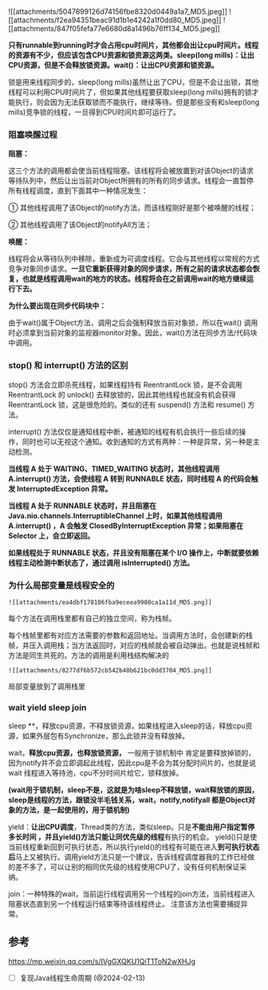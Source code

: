 ![[attachments/5047899126d74156fbe8320d0449a1a7_MD5.jpeg]]
![[attachments/f2ea94351beac91d1b1e4242a1f0dd80_MD5.jpeg]]
![[attachments/847f05fefa77e6680d8a1496b76ff134_MD5.jpeg]]


**只有runnable到running时才会占用cpu时间片，其他都会出让cpu时间片。线程的资源有不少，但应该包含CPU资源和锁资源这两类。sleep(long mills)：让出CPU资源，但是不会释放锁资源。wait()：让出CPU资源和锁资源。**

锁是用来线程同步的，sleep(long mills)虽然让出了CPU，但是不会让出锁，其他线程可以利用CPU时间片了，但如果其他线程要获取sleep(long mills)拥有的锁才能执行，则会因为无法获取锁而不能执行，继续等待。但是那些没有和sleep(long mills)竞争锁的线程，一旦得到CPU时间片即可运行了。



### 阻塞唤醒过程

**阻塞：**

这三个方法的调用都会使当前线程阻塞。该线程将会被放置到对该Object的请求等待队列中，然后让出当前对Object所拥有的所有的同步请求。线程会一直暂停所有线程调度，直到下面其中一种情况发生：

① 其他线程调用了该Object的notify方法，而该线程刚好是那个被唤醒的线程；

② 其他线程调用了该Object的notifyAll方法；

**唤醒：**

线程将会从等待队列中移除，重新成为可调度线程。它会与其他线程以常规的方式竞争对象同步请求。**一旦它重新获得对象的同步请求，所有之前的请求状态都会恢复，也就是线程调用wait的地方的状态。线程将会在之前调用wait的地方继续运行下去。**

**为什么要出现在同步代码块中：**

由于wait()属于Object方法，调用之后会强制释放当前对象锁，所以在wait() 调用时必须拿到当前对象的监视器monitor对象。因此，wait()方法在同步方法/代码块中调用。


### stop() 和 interrupt() 方法的区别

 stop() 方法会立即杀死线程，如果线程持有 ReentrantLock 锁，是不会调用 ReentrantLock 的 unlock() 去释放锁的，因此其他线程也就没有机会获得 ReentrantLock 锁，这是很危险的。类似的还有 suspend() 方法和 resume() 方法。

interrupt() 方法仅仅是通知线程中断，被通知的线程有机会执行一些后续的操作，同时也可以无视这个通知。收到通知的方式有两种：一种是异常，另一种是主动检测。

**当线程 A 处于 WAITING、TIMED_WAITING 状态时，其他线程调用 A.interrupt() 方法，会使线程 A 转到 RUNNABLE 状态，同时线程 A 的代码会触发 InterruptedException 异常。**

**当线程 A 处于 RUNNABLE 状态时，并且阻塞在 Java.nio.channels.InterruptibleChannel 上时，如果其他线程调用 A.interrupt() ，A 会触发 ClosedByInterruptException 异常；如果阻塞在 Selector 上，会立即返回。**

**如果线程处于 RUNNABLE 状态，并且没有阻塞在某个 I/O 操作上，中断就要依赖线程主动检测中断状态了，通过调用 isInterrupted() 方法。**

    
   
### 为什么局部变量是线程安全的

    ![[attachments/ea4dbf178106fba9eceea9900ca1a11d_MD5.png]]
    
每个方法在调用栈里都有自己的独立空间，称为栈帧。
    
每个栈帧里都有对应方法需要的参数和返回地址。当调用方法时，会创建新的栈帧，并压入调用栈；当方法返回时，对应的栈帧就会被自动弹出。也就是说栈帧和方法是同生共死的。方法的调用是利用栈结构解决的

    ![[attachments/8277df6b572cb542b40b621bc0dd3704_MD5.png]]
    
局部变量放到了调用栈里
    
### wait yield sleep join
    
sleep **，释放cpu资源，不释放锁资源，如果线程进入sleep的话，释放cpu资源，如果外层包有Synchronize，那么此锁并没有释放掉。

wait，**释放cpu资源，也释放锁资源，** 一般用于锁机制中 肯定是要释放掉锁的，因为notify并不会立即调起此线程，因此cpu是不会为其分配时间片的，也就是说wait 线程进入等待池，cpu不分时间片给它，锁释放掉。

**(wait用于锁机制，sleep不是，这就是为啥sleep不释放锁，wait释放锁的原因，sleep是线程的方法，跟锁没半毛钱关系，wait，notify,notifyall 都是Object对象的方法，是一起使用的，用于锁机制)**

yield：**让出CPU调度**，Thread类的方法，类似sleep。只是**不能由用户指定暂停多长时间 ，**并且yield()方法**只能让同优先级的线程**有执行的机会。 yield()只是使当前线程重新回到可执行状态，所以执行yield()的线程有可能在进入**到可执行状态后**马上又被执行。调用yield方法只是一个建议，告诉线程调度器我的工作已经做的差不多了，可以让别的相同优先级的线程使用CPU了，没有任何机制保证采纳。

join：一种特殊的wait，当前运行线程调用另一个线程的join方法，当前线程进入阻塞状态直到另一个线程运行结束等待该线程终止。 注意该方法也需要捕捉异常。


## 参考

https://mp.weixin.qq.com/s/IVgGXQKU1QiT1ToN2wXHJg

- [ ] 复现Java线程生命周期 (@2024-02-13)

